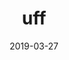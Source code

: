 ---
slug: /video/uff
date: 2019-03-27
title: uff
videoImage: ../images/uff.webp
videoTitle: Uff Teri Adaa Full Video Song | Karthik Calling Karthik | Farhan Akhtar, Deepika Padukone
videoSourceURL: https://www.youtube.com/embed/qTsAdjULqwg
---